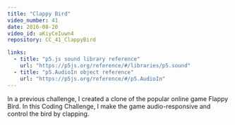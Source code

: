 ```yaml
---
title: "Clappy Bird"
video_number: 41
date: 2016-08-20
video_id: aKiyCeIuwn4
repository: CC_41_ClappyBird

links:
  - title: "p5.js sound library reference"
    url: "https://p5js.org/reference/#/libraries/p5.sound"
  - title: "p5.AudioIn object reference"
    url: "https://p5js.org/reference/#/p5.AudioIn"
---
```


In a previous challenge, I created a clone of the popular online game Flappy Bird. In this Coding Challenge, I make the game audio-responsive and control the bird by clapping.